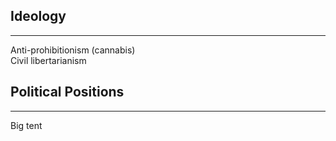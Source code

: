 ## Ideology
______________
Anti-prohibitionism (cannabis)  
Civil libertarianism  


## Political Positions
________________

Big tent